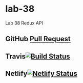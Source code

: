 # lab-38
Lab 38 Redux API 

## GitHub [Pull Request](https://github.com/colosrjones-401d4/lab-38)


## Travis[![Build Status](https://travis-ci.org/colosrjones-401d4/lab-38.svg?branch=master)](https://travis-ci.org/colosrjones-401d4/lab-38)


## Netlify[![Netlify Status](https://api.netlify.com/api/v1/badges/6141e860-d856-43d6-aab2-e86189f99f2d/deploy-status)](https://app.netlify.com/sites/distracted-sinoussi-dc3c82/deploys)
